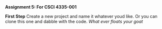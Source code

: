 **Assignment 5: For CSCI 4335-001**

**First Step** 
	Create a new project and name it whatever youd like. 
	Or you can clone this one and dabble with the code. 
	*What ever floats your goat* 

